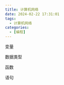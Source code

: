```yaml
---
title: 计算机网络
date: 2024-02-22 17:31:01
tags: 
  - 计算机网络
categories: 
  - [编程]
---
```


变量

数据类型

函数

语句